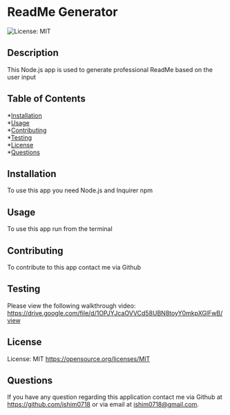 
  # ReadMe Generator
  ![License: MIT](https://img.shields.io/badge/License-MIT-yellow.svg)

  ## Description
  This Node.js app is used to generate professional ReadMe based on the user input
  
  ## Table of Contents
  *[Installation](#installation)\
  *[Usage](#usage)\
  *[Contributing](#contributing)\
  *[Testing](#testing)\
  *[License](#license)\
  *[Questions](#questions)
  
  ## Installation
  To use this app you need Node.js and Inquirer npm
  
  ## Usage
  To use this app run from the terminal
  
  ## Contributing
  To contribute to this app contact me via Github
  
  ## Testing
  Please view the following walkthrough video:
  https://drive.google.com/file/d/1OPJYJcaOVVCd58UBN8toyY0mkpXGlFwB/view
  
  ## License
  License: MIT
  https://opensource.org/licenses/MIT
  
  ## Questions
  If you have any question regarding this application contact me via Github at https://github.com/ishim0718 or via email at ishim0718@gmail.com.
